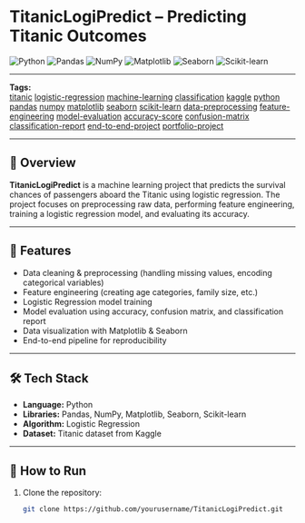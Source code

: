 # TitanicLogiPredict – Predicting Titanic Outcomes

![Python](https://img.shields.io/badge/Python-3.10-blue?logo=python)
![Pandas](https://img.shields.io/badge/Pandas-Data%20Analysis-yellow?logo=pandas)
![NumPy](https://img.shields.io/badge/NumPy-Numerical%20Computing-orange?logo=numpy)
![Matplotlib](https://img.shields.io/badge/Matplotlib-Visualization-blue)
![Seaborn](https://img.shields.io/badge/Seaborn-Statistical%20Plots-teal)
![Scikit-learn](https://img.shields.io/badge/Scikit--learn-Machine%20Learning-green?logo=scikit-learn)

---

**Tags:**  
[titanic](#) [logistic-regression](#) [machine-learning](#) [classification](#) [kaggle](#) [python](#) [pandas](#) [numpy](#) [matplotlib](#) [seaborn](#) [scikit-learn](#) [data-preprocessing](#) [feature-engineering](#) [model-evaluation](#) [accuracy-score](#) [confusion-matrix](#) [classification-report](#) [end-to-end-project](#) [portfolio-project](#)

---

## 📝 Overview
**TitanicLogiPredict** is a machine learning project that predicts the survival chances of passengers aboard the Titanic using logistic regression. The project focuses on preprocessing raw data, performing feature engineering, training a logistic regression model, and evaluating its accuracy.

---

## 📂 Features
- Data cleaning & preprocessing (handling missing values, encoding categorical variables)
- Feature engineering (creating age categories, family size, etc.)
- Logistic Regression model training
- Model evaluation using accuracy, confusion matrix, and classification report
- Data visualization with Matplotlib & Seaborn
- End-to-end pipeline for reproducibility

---

## 🛠 Tech Stack
- **Language:** Python  
- **Libraries:** Pandas, NumPy, Matplotlib, Seaborn, Scikit-learn  
- **Algorithm:** Logistic Regression  
- **Dataset:** Titanic dataset from Kaggle  

---

## 🚀 How to Run
1. Clone the repository:
   ```bash
   git clone https://github.com/yourusername/TitanicLogiPredict.git
